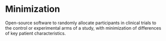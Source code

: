 # Minimization

Open-source software to randomly allocate participants in clinical trials to the control or experimental arms of a study, with minimization of differences of key patient characteristics. 

